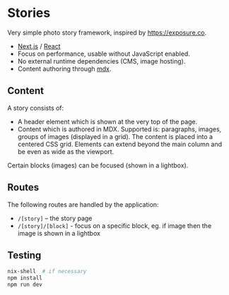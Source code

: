# Stories

Very simple photo story framework, inspired by https://exposure.co.

- [Next.js](https://nextjs.org/) / [React](https://reactjs.org/)
- Focus on performance, usable without JavaScript enabled.
- No external runtime dependencies (CMS, image hosting).
- Content authoring through [mdx](https://mdxjs.com/).

## Content

A story consists of:

 - A header element which is shown at the very top of the page.
 - Content which is authored in MDX. Supported is: paragraphs, images, groups of images
   (displayed in a grid). The content is placed into a centered CSS grid. Elements
   can extend beyond the main column and be even as wide as the viewport.

Certain blocks (images) can be focused (shown in a lightbox).

## Routes

The following routes are handled by the application:

 - `/[story]` – the story page
 - `/[story]/[block]` - focus on a specific block, eg. if image then the image is shown in a lightbox

## Testing

```bash
nix-shell  # if necessary
npm install
npm run dev
```

